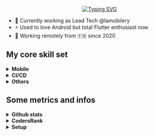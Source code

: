 <p align="center">
<a href="https://git.io/typing-svg"><img src="https://readme-typing-svg.demolab.com?font=Fira+Code&duration=3000&pause=500&color=2B96C5&center=true&width=435&lines=Hey+%F0%9F%91%8B%2C+I'm+Aurore;Mobile+&+web+developer;Remote+worker;Flutter+enthusiast" alt="Typing SVG" /></a>
</p>

- 🔭 Currently working as Lead Tech @lamobilery
- ⚡ Used to love Android but total Flutter enthusiast now
- 🧭 Working remotely from 🇫🇷 since 2020

## My core skill set
<details>
    <summary><strong>Mobile</strong></summary>
    <div class="row">
    <a href="https://dart.dev/" target="_blank" rel="noopener noreferrer"><img src="https://cdn.jsdelivr.net/gh/devicons/devicon/icons/dart/dart-original.svg" width="40" height="80" /></a>
    <a href="https://flutter.dev/" target="_blank" rel="noopener noreferrer"><img src="https://cdn.jsdelivr.net/gh/devicons/devicon/icons/flutter/flutter-original.svg" width="40" height="80" /></a>
    <a href="https://www.android.com/intl/en_in/" target="_blank" rel="noopener noreferrer"><img src="https://cdn.jsdelivr.net/gh/devicons/devicon/icons/android/android-plain.svg" width="40" height="80" /></a>
    <a href="https://kotlinlang.org/" target="_blank" rel="noopener noreferrer"><img src="https://cdn.jsdelivr.net/gh/devicons/devicon/icons/kotlin/kotlin-original.svg" width="40" height="80" /></a>
    <a href="https://docs.oracle.com/javase/7/docs/technotes/guides/language/" target="_blank" rel="noopener noreferrer"><img src="https://cdn.jsdelivr.net/gh/devicons/devicon/icons/java/java-original.svg" width="40" height="80" /></a>
    <a href="https://developer.apple.com/swift/" target="_blank" rel="noopener noreferrer"><img src="https://cdn.jsdelivr.net/gh/devicons/devicon/icons/swift/swift-original.svg" width="40" height="80" /></a>
     </div>
</details>

<details>
    <summary><strong>CI/CD</strong></summary>
    <div class="row">
    <a href="https://codemagic.io" target="_blank" rel="noopener noreferrer"><img src="https://github.com/AuroreT/auroret/blob/main/assets/codemagic.svg" width="40" height="80" /></a>
    <a href="https://github.com/features/actions" target="_blank" rel="noopener noreferrer"><img src="https://github.com/AuroreT/auroret/blob/main/assets/gactions.svg" width="40" height="80" /></a>
    </div>
</details>

<details>
    <summary><strong>Others</strong></summary>
    <div class="row">
    <a href="https://firebase.google.com/" target="_blank" rel="noopener noreferrer"><img src="https://cdn.jsdelivr.net/gh/devicons/devicon/icons/firebase/firebase-plain.svg" width="40" height="80" /></a>
    <a href="https://git-scm.com/" target="_blank" rel="noopener noreferrer"><img src="https://cdn.jsdelivr.net/gh/devicons/devicon/icons/git/git-original.svg" width="40" height="80" /></a>
    <a href="https://www.figma.com/" target="_blank" rel="noopener noreferrer"><img src="https://cdn.jsdelivr.net/gh/devicons/devicon/icons/figma/figma-original.svg" width="40" height="80" /></a>
    </div>
</details>

## Some metrics and infos
<details>
    <summary><strong>Github stats</strong></summary>

[![Ashutosh's github activity graph](https://ghactivity.mrayush.me/graph?username=auroret&bg_color=000000&color=699e4c&line=41c837&point=ffffff&area=true&hide_border=true)](https://github.com/ashutosh00710/github-readme-activity-graph)
    
![trophy](https://github-profile-trophy.vercel.app/?username=auroret&rank=S,SS,SSS,SECRET,AAA,AA,A&no-bg=true)
</details>

<details>
    <summary><strong>CodersRank</strong></summary>
<br/>

[CodersRank](https://profile.codersrank.io/user/auroret)    
<figure>
<img
  src="https://cr-ss-service.azurewebsites.net/api/ScreenShot?widget=summary&username=auroret&branding=false&show-avatar=true&style=--border-radius:10px"
/>
</figure>
    
</details>

<details>
    <summary><strong>Setup</strong></summary>

- Laptop: MacBookPro (M1)
- Terminal: ZSH/OhMyZsh (Powerlevel9k)
- IDE: Android Studio - XCode
- Personal documentation: Typora
</details>
 
